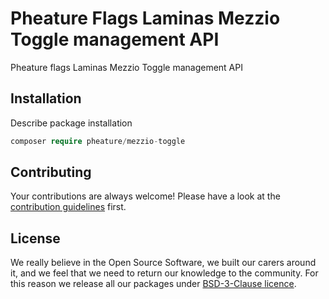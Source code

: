 # Pheature Flags Laminas Mezzio Toggle management API

Pheature flags Laminas Mezzio Toggle management API

## Installation

Describe package installation

```php
composer require pheature/mezzio-toggle
```

## Contributing

Your contributions are always welcome! Please have a look at the [contribution guidelines](./CONTRIBUTING.md) first.

## License

We really believe in the Open Source Software, we built our carers around it, and we feel that we need to return our
knowledge to the community. For this reason we release all our packages under [BSD-3-Clause licence](./LICENSE.md). 
